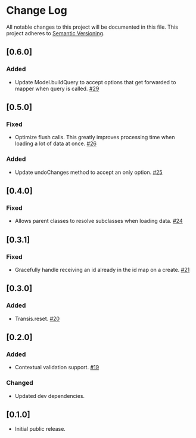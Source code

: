 # Change Log
All notable changes to this project will be documented in this file. This project adheres to
[Semantic Versioning](http://semver.org/).

## [0.6.0]
### Added
- Update Model.buildQuery to accept options that get forwarded to mapper when query is called. [#29](https://github.com/centro/transis/pull/29)

## [0.5.0]
### Fixed
- Optimize flush calls. This greatly improves processing time when loading a lot of data at once. [#26](https://github.com/centro/transis/pull/26)

### Added
- Update undoChanges method to accept an only option. [#25](https://github.com/centro/transis/pull/25)

## [0.4.0]
### Fixed
- Allows parent classes to resolve subclasses when loading data. [#24](https://github.com/centro/transis/pull/24)

## [0.3.1]
### Fixed
- Gracefully handle receiving an id already in the id map on a create. [#21](https://github.com/centro/transis/pull/21)

## [0.3.0]
### Added
- Transis.reset. [#20](https://github.com/centro/transis/pull/20)

## [0.2.0]
### Added
- Contextual validation support. [#19](https://github.com/centro/transis/pull/19)

### Changed
- Updated dev dependencies.

## [0.1.0]
- Initial public release.
